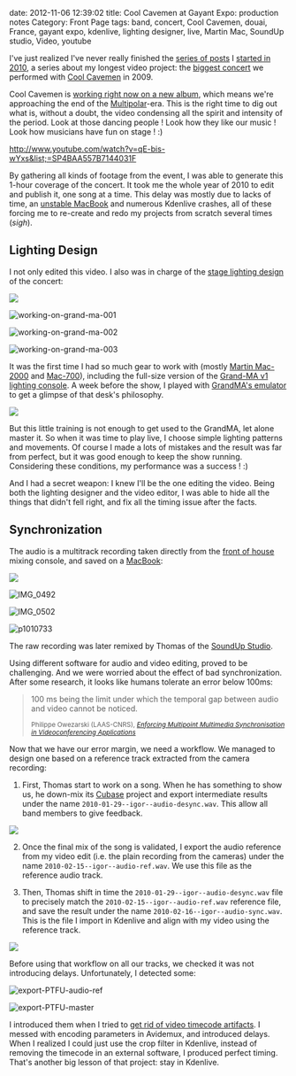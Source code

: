 date: 2012-11-06 12:39:02
title: Cool Cavemen at Gayant Expo: production notes
Category: Front Page
tags: band, concert, Cool Cavemen, douai, France, gayant expo, kdenlive, lighting designer, live, Martin Mac, SoundUp studio, Video, youtube

I've just realized I've never really finished the [series of posts](http://kevin.deldycke.com/tag/gayant-expo/) I [started in 2010](http://kevin.deldycke.com/2010/01/cool-cavemen-live-gayant-expo-first-video-released/), a series about my longest video project: the [biggest concert](http://coolcavemen.com/2009/concert-a-gayant-expo-les-photos/) we performed with [Cool Cavemen](http://coolcavemen.com) in 2009.

Cool Cavemen is [working right now on a new album](http://coolcavemen.com/2011/le-grand-retour/), which means we're approaching the end of the [Multipolar](http://coolcavemen.bandcamp.com/album/multipolar)-era. This is the right time to dig out what is, without a doubt, the video condensing all the spirit and intensity of the period. Look at those dancing people ! Look how they like our music ! Look how musicians have fun on stage ! :)

http://www.youtube.com/watch?v=qE-bis-wYxs&list;=SP4BAA557B7144031F

By gathering all kinds of footage from the event, I was able to generate this 1-hour coverage of the concert. It took me the whole year of 2010 to edit and publish it, one song at a time. This delay was mostly due to lacks of time, an [unstable MacBook](http://kevin.deldycke.com/2009/12/macosx-is-irritating/comment-page-1/#comment-8006) and numerous Kdenlive crashes, all of these forcing me to re-create and redo my projects from scratch several times (_sigh_).

## Lighting Design

I not only edited this video. I also was in charge of the [stage lighting design](http://www.amazon.com/s/?_encoding=UTF8&camp=1789&creative=390957&field-keywords=Stage%20Lighting%20Design&linkCode=ur2&rh=i%3Aaps%2Ck%3AStage%20Lighting%20Design&tag=kevideld-20&url=search-alias%3Daps) of the concert:

![](https://www.assoc-amazon.com/e/ir?t=kevideld-20&l=ur2&o=1)

![working-on-grand-ma-001](/static/uploads/2012/09/working-on-grand-ma-001.jpg)

![working-on-grand-ma-002](/static/uploads/2012/09/working-on-grand-ma-002.jpg)

![working-on-grand-ma-003](/static/uploads/2012/09/working-on-grand-ma-003.jpg)

It was the first time I had so much gear to work with (mostly [Martin Mac-2000](http://www.martin.com/product/product.asp?product=mac2000profile) and [Mac-700](http://martin.com/product/product.asp?product=mac700profile)), including the full-size version of the [Grand-MA v1 lighting console](http://en.audiofanzine.com/automatic-lighting-console/ma-lighting/GrandMA-Fullsize/). A week before the show, I played with [GrandMA's emulator](http://www.malighting.com/en/products/control/grandma-onpc.html) to get a glimpse of that desk's philosophy.

![](/static/uploads/2012/10/grand-ma-onpc-simulation.png)

But this little training is not enough to get used to the GrandMA, let alone master it. So when it was time to play live, I choose simple lighting patterns and movements. Of course I made a lots of mistakes and the result was far from perfect, but it was good enough to keep the show running. Considering these conditions, my performance was a success ! :)

And I had a secret weapon: I knew I'll be the one editing the video. Being both the lighting designer and the video editor, I was able to hide all the things that didn't fell right, and fix all the timing issue after the facts.

## Synchronization

The audio is a multitrack recording taken directly from the [front of house](http://en.wikipedia.org/wiki/Front_of_House) mixing console, and saved on a [MacBook](http://www.amazon.com/s/?_encoding=UTF8&camp=1789&creative=390957&field-keywords=apple%20macbook&linkCode=ur2&rh=i%3Aaps%2Ck%3Aapple%20macbook&tag=kevideld-20&url=search-alias%3Daps):

![](https://www.assoc-amazon.com/e/ir?t=kevideld-20&l=ur2&o=1)

![IMG_0492](/static/uploads/2012/09/IMG_0492.jpg)

![IMG_0502](/static/uploads/2012/09/IMG_0502.jpg)

![p1010733](/static/uploads/2012/09/p1010733.jpg)

The raw recording was later remixed by Thomas of the [SoundUp Studio](http://soundupstudio.com/).

Using different software for audio and video editing, proved to be challenging. And we were worried about the effect of bad synchronization. After some research, it looks like humans tolerate an error below 100ms:

<blockquote>
  <p>100 ms being the limit under which the temporal gap between audio and video cannot be noticed.</p>
  <small>Philippe Owezarski (LAAS-CNRS), <cite title="Enforcing Multipoint Multimedia Synchronisation in Videoconferencing Applications"><a href="http://books.google.fr/books?id=3IdKbKOxZL4C&amp;pg=PA69&amp;lpg=PA69">Enforcing Multipoint Multimedia Synchronisation in Videoconferencing Applications</a></cite></small>
</blockquote>

Now that we have our error margin, we need a workflow. We managed to design one based on a reference track extracted from the camera recording:

  1. First, Thomas start to work on a song. When he has something to show us, he down-mix its [Cubase](http://www.amazon.com/s/?_encoding=UTF8&camp=1789&creative=390957&field-keywords=Steinberg%20Cubase&linkCode=ur2&rh=i%3Aaps%2Ck%3ASteinberg%20Cubase&tag=kevideld-20&url=search-alias%3Daps) project and export intermediate results under the name `2010-01-29--igor--audio-desync.wav`. This allow all band members to give feedback.

![](https://www.assoc-amazon.com/e/ir?t=kevideld-20&l=ur2&o=1)

  2. Once the final mix of the song is validated, I export the audio reference from my video edit (i.e. the plain recording from the cameras) under the name `2010-02-15--igor--audio-ref.wav`. We use this file as the reference audio track.

  3. Then, Thomas shift in time the `2010-01-29--igor--audio-desync.wav` file to precisely match the `2010-02-15--igor--audio-ref.wav` reference file, and save the result under the name `2010-02-16--igor--audio-sync.wav`. This is the file I import in Kdenlive and align with my video using the reference track.

![](/static/uploads/2012/11/kdenlive-fusion-timeline.png)

Before using that workflow on all our tracks, we checked it was not introducing delays. Unfortunately, I detected some:

![export-PTFU-audio-ref](/static/uploads/2012/10/export-PTFU-audio-ref.png)

![export-PTFU-master](/static/uploads/2012/10/export-PTFU-master.png)

I introduced them when I tried to [get rid of video timecode artifacts](http://kevin.deldycke.com/2010/01/remove-videotape-timecode/). I messed with encoding parameters in Avidemux, and introduced delays. When I realized I could just use the crop filter in Kdenlive, instead of removing the timecode in an external software, I produced perfect timing. That's another big lesson of that project: stay in Kdenlive.
